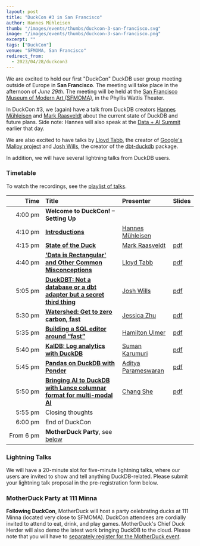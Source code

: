 ```yaml
---
layout: post
title: "DuckCon #3 in San Francisco"
author: Hannes Mühleisen
thumb: "/images/events/thumbs/duckcon-3-san-francisco.svg"
image: "/images/events/thumbs/duckcon-3-san-francisco.png"
excerpt: ""
tags: ["DuckCon"]
venue: "SFMOMA, San Francisco"
redirect_from:
  - 2023/04/28/duckcon3
---
```


We are excited to hold our first "DuckCon" DuckDB user group meeting outside of Europe in **San Francisco**. The meeting will take place in the afternoon of *June 29th*. The meeting will be held at the [San Francisco Museum of Modern Art (SFMOMA)](https://www.sfmoma.org), in the Phyllis Wattis Theater.

In DuckCon #3, we (again) have a talk from DuckDB creators [Hannes Mühleisen](https://hannes.muehleisen.org/) and [Mark Raasveldt](https://mytherin.github.io/) about the current state of DuckDB and future plans. Side note: Hannes will also speak at the [Data + AI Summit](https://www.databricks.com/dataaisummit/) earlier that day.

We are also excited to have talks by [Lloyd Tabb](https://twitter.com/lloydtabb), the creator of [Google's Malloy project](https://www.malloydata.dev) and [Josh Wills](https://github.com/jwills), the creator of the [dbt-duckdb](https://github.com/jwills/dbt-duckdb) package.

In addition, we will have several lightning talks from DuckDB users.

### Timetable

To watch the recordings, see the [playlist of talks](https://www.youtube.com/playlist?list=PLzIMXBizEZjhy6QG4Eqoe9k9NgBa-w67Y).

|                Time | Title                                                                                                   | Presenter                                                                       | Slides                                                                                                                    |
| ------------------: | :------------------------------------------------------------------------------------------------------ | :------------------------------------------------------------------------------ | :------------------------------------------------------------------------------------------------------------------------ |
|        4:00&nbsp;pm | **Welcome to DuckCon! – Setting Up**                                                                    |                                                                                 |                                                                                                                           |
|        4:10&nbsp;pm | [**Introductions**](https://youtu.be/9p_sQfy8uuk)                                                       | [Hannes Mühleisen](https://hannes.muehleisen.org/)                              |                                                                                                                           |
|        4:15&nbsp;pm | [**State of the Duck**](https://youtu.be/LlkEnaOkzdk)                                                   | [Mark Raasveldt](https://mytherin.github.io/)                                   | [pdf](https://blobs.duckdb.org/events/duckcon3/mark-raasveldt-duckcon-state-of-the-duck.pdf)                              |
|        4:40&nbsp;pm | [**'Data is Rectangular' and Other Common Misconceptions**](https://youtu.be/zsvafrKvTTY)               | [Lloyd Tabb](https://twitter.com/lloydtabb)                                     | [pdf](https://blobs.duckdb.org/events/duckcon3/lloyd-tabb-malloy-data-is-rectangular-and-other-common-misconceptions.pdf) |
|        5:05&nbsp;pm | [**DuckDBT: Not a database or a dbt adapter but a secret third thing**](https://youtu.be/NQmOiEJ8fEs)   | [Josh Wills](https://github.com/jwills)                                         | [pdf](https://blobs.duckdb.org/events/duckcon3/josh-wills-duckdbt.pdf)                                                    |
|        5:30&nbsp;pm | [**Watershed: Get to zero carbon, fast**](https://youtu.be/DOkzlDp00vo)                                 | [Jessica Zhu](https://www.linkedin.com/in/jessicamzhu/)                         | [pdf](https://blobs.duckdb.org/events/duckcon3/jessica-zhu-watershed.pdf)                                                 |
|        5:35&nbsp;pm | [**Building a SQL editor around “fast”**](https://youtu.be/_iYWhe9hzyg)                                 | [Hamilton Ulmer](https://twitter.com/hamiltonulmer)                             | [pdf](https://blobs.duckdb.org/events/duckcon3/hamilton-ulmer-rill-data-building-a-sql-editor-around-fast.pdf)            |
|        5:40&nbsp;pm | [**KalDB: Log analytics with DuckDB**](https://youtu.be/lkzVmd6m39g)                                    | [Suman Karumuri](https://www.linkedin.com/in/mansu/)                            | [pdf](https://blobs.duckdb.org/events/duckcon3/suman-karumuri-kaldb-log-analytics-with-duckdb.pdf)                        |
|        5:45&nbsp;pm | [**Pandas on DuckDB with Ponder**](https://youtu.be/Nbiy6OOSHeU)                                        | [Aditya Parameswaran](https://www.linkedin.com/in/aditya-parameswaran-0714b63/) | [pdf](https://blobs.duckdb.org/events/duckcon3/aditya-parameswaran-ponder-pandas-on-duckdb-with-ponder.pdf)               |
|        5:50&nbsp;pm | [**Bringing AI to DuckDB with Lance columnar format for multi-modal AI**](https://youtu.be/72cXWvRZS6w) | [Chang She](https://twitter.com/changhiskhan)                                   | [pdf](https://blobs.duckdb.org/events/duckcon3/chang-she-lancedb-bringing-ai-to-duckdb-with-lance-columnar-format.pdf)    |
|        5:55&nbsp;pm | Closing thoughts                                                                                        |                                                                                 |                                                                                                                           |
|        6:00&nbsp;pm | End of DuckCon                                                                                          |                                                                                 |                                                                                                                           |
| From&nbsp;6&nbsp;pm | **MotherDuck Party**, see [below](#motherduck-party-at-111-minna)                                       |                                                                                 |                                                                                                                           |

### Lightning Talks

We will have a 20-minute slot for five-minute lightning talks, where our users are invited to show and tell anything DuckDB-related. Please submit your lightning talk proposal in the pre-registration form below.

### MotherDuck Party at 111 Minna

**Following DuckCon**, MotherDuck will host a party celebrating ducks at 111 Minna (located very close to SFMOMA). DuckCon attendees are cordially invited to attend to eat, drink, and play games. MotherDuck's Chief Duck Herder will also demo the latest work bringing DuckDB to the cloud. Please note that you will have to [separately register for the MotherDuck event](https://bit.ly/motherduck-party).

